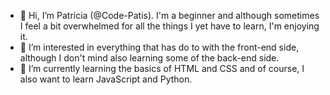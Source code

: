 - 👋 Hi, I’m Patricia (@Code-Patis). I'm a beginner and although sometimes I feel a bit overwhelmed for all the things I yet have to learn, I'm enjoying it. 
- 👀 I’m interested in everything that has do to with the front-end side, although I don't mind also learning some of the back-end side.
- 🌱 I’m currently learning the basics of HTML and CSS and of course, I also want to learn JavaScript and Python.


<!---
Code-Patis/Code-Patis is a ✨ special ✨ repository because its `README.md` (this file) appears on your GitHub profile.
You can click the Preview link to take a look at your changes.
--->
